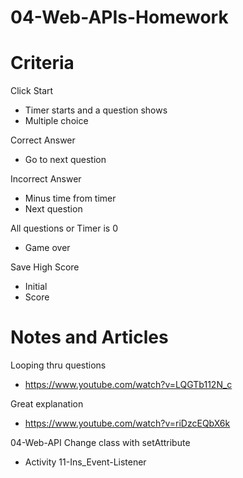 # 04-Web-APIs-Homework



# Criteria
Click Start
- Timer starts and a question shows
- Multiple choice

Correct Answer
- Go to next question

Incorrect Answer
- Minus time from timer
- Next question

All questions or Timer is 0
- Game over

Save High Score
- Initial
- Score



# Notes and Articles
Looping thru questions
 - https://www.youtube.com/watch?v=LQGTb112N_c

Great explanation
 - https://www.youtube.com/watch?v=riDzcEQbX6k


04-Web-API
Change class with setAttribute
 - Activity 11-Ins_Event-Listener

 